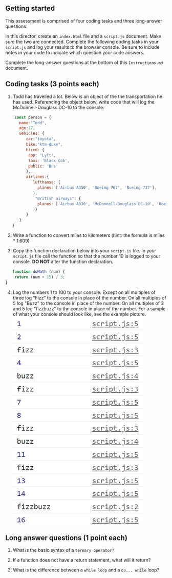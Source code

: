 ## Getting started
This assessment is comprised of four coding tasks and three long-answer questions.

In this director, create an `index.html` file and a `script.js` document. Make sure the two are connected. Complete the following coding tasks in your `script.js` and log your results to the browser console. Be sure to include notes in your code to indicate which question your code answers.

Complete the long-answer questions at the bottom of this `Instructions.md` document.

## Coding tasks (3 points each)
1) Todd has travelled a lot. Below is an object of the the transportation he has used. Referencing the object below, write code that will log the McDonnell-Douglass DC-10 to the console.
```js
    const person = {
      name:"Todd",
      age:27,
      vehicles: {
         car:"toyota",
         bike:"ktm-duke",
         hired: {
          app: 'Lyft',
          taxi: 'Black Cab',
          public: 'Bus'
         },
         airlines:{
            lufthansa: {
              planes: ['Airbus A350', 'Boeing 767', 'Boeing 737'], 
            },
             "British airways": {
              planes: ['Airbus A330', 'McDonnell-Douglass DC-10', 'Boeing 777']
             }
         }
      }
   } 
```

2) Write a function to convert miles to kilometers (hint: the formula is miles * 1.609)

3) Copy the function declaration below into your `script.js` file. In your `script.js` file call the function so that the number 10 is logged to your console. **DO NOT** alter the function declaration.
```js
   function doMath (num) {
    return (num + 15) / 3;
}
```

4) Log the numbers 1 to 100 to your console. Except on all multiples of three log "Fizz" to the console in place of the number. On all multiples of 5 log "Buzz" to the console in place of the number. On all multiples of 3 and 5 log "fizzbuzz" to the console in place of the number. For a sample of what your console should look like, see the example picture. ![example-image](./fizzbuzz-example.jpg)

## Long answer questions (1 point each)
1) What is the basic syntax of a `ternary operator?`

2) If a function does not have a return statement, what will it return?

3) What is the difference between a `while loop` and a `do... while` loop?